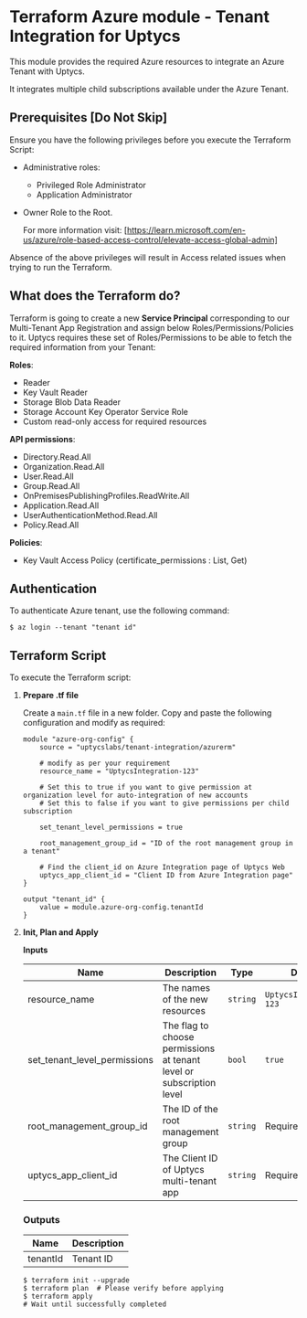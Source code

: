 # Terraform Azure module - Tenant Integration for Uptycs

This module provides the required Azure resources to integrate an Azure Tenant with Uptycs.

It integrates multiple child subscriptions available under the Azure Tenant.

## Prerequisites [Do Not Skip]

Ensure you have the following privileges before you execute the Terraform Script:

- Administrative roles:
  - Privileged Role Administrator
  - Application Administrator
- Owner Role to the Root.

  For more information visit: [https://learn.microsoft.com/en-us/azure/role-based-access-control/elevate-access-global-admin]

Absence of the above privileges will result in Access related issues when trying to run the Terraform.

## What does the Terraform do?

Terraform is going to create a new **Service Principal** corresponding to our Multi-Tenant App Registration and assign below Roles/Permissions/Policies to it. Uptycs requires these set of Roles/Permissions to be able to fetch the required information from your Tenant:

**Roles**:

- Reader
- Key Vault Reader
- Storage Blob Data Reader
- Storage Account Key Operator Service Role
- Custom read-only access for required resources

**API permissions**:

- Directory.Read.All
- Organization.Read.All
- User.Read.All
- Group.Read.All
- OnPremisesPublishingProfiles.ReadWrite.All
- Application.Read.All
- UserAuthenticationMethod.Read.All
- Policy.Read.All

**Policies**:

- Key Vault Access Policy (certificate_permissions : List, Get)

## Authentication

To authenticate Azure tenant, use the following command:

```
$ az login --tenant "tenant id"
```

## Terraform Script

To execute the Terraform script:

1. **Prepare .tf file**

   Create a `main.tf` file in a new folder. Copy and paste the following configuration and modify as required:

   ```
   module "azure-org-config" {
       source = "uptycslabs/tenant-integration/azurerm"

       # modify as per your requirement
       resource_name = "UptycsIntegration-123"

       # Set this to true if you want to give permission at organization level for auto-integration of new accounts
       # Set this to false if you want to give permissions per child subscription

       set_tenant_level_permissions = true

       root_management_group_id = "ID of the root management group in a tenant"

       # Find the client_id on Azure Integration page of Uptycs Web
       uptycs_app_client_id = "Client ID from Azure Integration page"
   }

   output "tenant_id" {
       value = module.azure-org-config.tenantId
   }
   ```

2. **Init, Plan and Apply**

   **Inputs**

   | Name                         | Description                                                          | Type     | Default                 |
   | ---------------------------- | -------------------------------------------------------------------- | -------- | ----------------------- |
   | resource_name                | The names of the new resources                                       | `string` | `UptycsIntegration-123` |
   | set_tenant_level_permissions | The flag to choose permissions at tenant level or subscription level | `bool`   | `true`                  |
   | root_management_group_id     | The ID of the root management group                                  | `string` | Required                |
   | uptycs_app_client_id         | The Client ID of Uptycs multi-tenant app                             | `string` | Required                |

   ### Outputs

   | Name     | Description |
   | -------- | ----------- |
   | tenantId | Tenant ID   |

   ```
   $ terraform init --upgrade
   $ terraform plan  # Please verify before applying
   $ terraform apply
   # Wait until successfully completed
   ```
